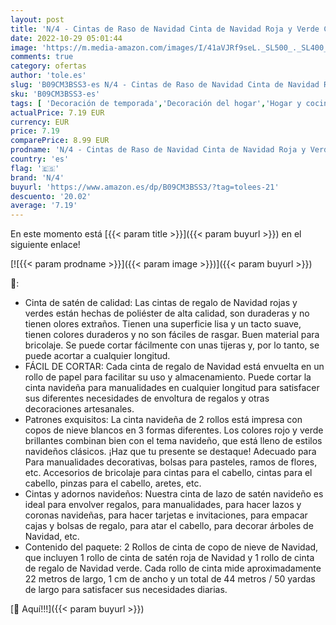 ```yaml
---
layout: post
title: 'N/4 - Cintas de Raso de Navidad Cinta de Navidad Roja y Verde Cintas de Regalo Copo de Nieve Navideña para Envolver Regalos Manualidades Cinta de Lazo de Cinta de Regalo Roja Verde Cinta Navideña 2 Rollos '
date: 2022-10-29 05:01:44
image: 'https://m.media-amazon.com/images/I/41aVJRf9seL._SL500_._SL400_.jpg'
comments: true
category: ofertas
author: 'tole.es'
slug: 'B09CM3BSS3-es N/4 - Cintas de Raso de Navidad Cinta de Navidad Roja y...'
sku: 'B09CM3BSS3-es'
tags: [ 'Decoración de temporada','Decoración del hogar','Hogar y cocina','Moños y cintas de navidad','n/4','navidad','🇪🇸', ]
actualPrice: 7.19 EUR
currency: EUR
price: 7.19
comparePrice: 8.99 EUR
prodname: 'N/4 - Cintas de Raso de Navidad Cinta de Navidad Roja y Verde Cintas de Regalo Copo de Nieve Navideña para Envolver Regalos Manualidades Cinta de Lazo de Cinta de Regalo Roja Verde Cinta Navideña 2 Rollos '
country: 'es'
flag: '🇪🇸'
brand: 'N/4'
buyurl: 'https://www.amazon.es/dp/B09CM3BSS3/?tag=tolees-21'
descuento: '20.02'
average: '7.19'
---
```


En este momento está [{{< param title >}}]({{< param buyurl >}}) en el siguiente enlace!

[![{{< param prodname >}}]({{< param image >}})]({{< param buyurl >}})

🔎:

- Cinta de satén de calidad: Las cintas de regalo de Navidad rojas y verdes están hechas de poliéster de alta calidad, son duraderas y no tienen olores extraños. Tienen una superficie lisa y un tacto suave, tienen colores duraderos y no son fáciles de rasgar. Buen material para bricolaje. Se puede cortar fácilmente con unas tijeras y, por lo tanto, se puede acortar a cualquier longitud.
- FÁCIL DE CORTAR: Cada cinta de regalo de Navidad está envuelta en un rollo de papel para facilitar su uso y almacenamiento. Puede cortar la cinta navideña para manualidades en cualquier longitud para satisfacer sus diferentes necesidades de envoltura de regalos y otras decoraciones artesanales.
- Patrones exquisitos: La cinta navideña de 2 rollos está impresa con copos de nieve blancos en 3 formas diferentes. Los colores rojo y verde brillantes combinan bien con el tema navideño, que está lleno de estilos navideños clásicos. ¡Haz que tu presente se destaque! Adecuado para Para manualidades decorativas, bolsas para pasteles, ramos de flores, etc. Accesorios de bricolaje para cintas para el cabello, cintas para el cabello, pinzas para el cabello, aretes, etc.
- Cintas y adornos navideños: Nuestra cinta de lazo de satén navideño es ideal para envolver regalos, para manualidades, para hacer lazos y coronas navideñas, para hacer tarjetas e invitaciones, para empacar cajas y bolsas de regalo, para atar el cabello, para decorar árboles de Navidad, etc.
- Contenido del paquete: 2 Rollos de cinta de copo de nieve de Navidad, que incluyen 1 rollo de cinta de satén roja de Navidad y 1 rollo de cinta de regalo de Navidad verde. Cada rollo de cinta mide aproximadamente 22 metros de largo, 1 cm de ancho y un total de 44 metros / 50 yardas de largo para satisfacer sus necesidades diarias.

[🛒 Aquí!!!]({{< param buyurl >}})
